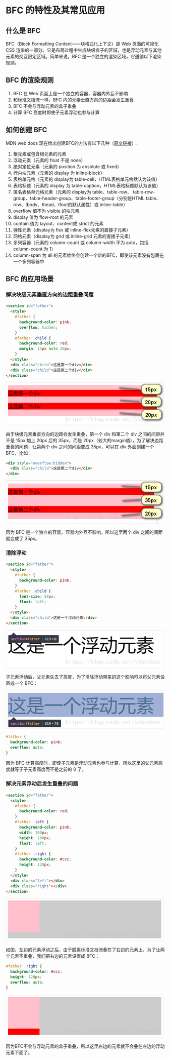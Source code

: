 # BFC 的特性及其常见应用

## 什么是 BFC

BFC（Block Formatting Context——块格式化上下文）是 Web 页面的可视化 CSS 渲染的一部分。它是布局过程中生成块级盒子的区域，也是浮动元素与其他元素的交互限定区域。简单来说，BFC 是一个独立的渲染区域，它遵循以下渲染规则。

## BFC 的渲染规则

1. BFC 在 Web 页面上是一个独立的容器，容器内外互不影响
2. 和标准文档流一样，BFC 内的元素垂直方向的边距会发生重叠
3. BFC 不会与浮动元素的盒子重叠
4. 计算 BFC 高度时即使子元素浮动也参与计算

## 如何创建 BFC

MDN web docs 现在给出创建BFC的方法有以下几种（[原文链接](https://developer.mozilla.org/en-US/docs/Web/Guide/CSS/Block_formatting_context)）：
1. 根元素或包含根元素的元素
2. 浮动元素（元素的 float 不是 none）
3. 绝对定位元素（元素的 position 为 absolute 或 fixed）
4. 行内块元素（元素的 display 为 inline-block）
5. 表格单元格（元素的 display为 table-cell，HTML表格单元格默认为该值）
6. 表格标题（元素的 display 为 table-caption，HTML表格标题默认为该值）
7. 匿名表格单元格元素（元素的 display为 table、table-row、 table-row-group、table-header-group、table-footer-group（分别是HTML table、row、tbody、thead、tfoot的默认属性）或 inline-table）
8. overflow 值不为 visible 的块元素
9. display 值为 flow-root 的元素
10. contain 值为 layout、content或 strict 的元素
11. 弹性元素（display为 flex 或 inline-flex元素的直接子元素）
12. 网格元素（display为 grid 或 inline-grid 元素的直接子元素）
13. 多列容器（元素的 column-count 或 column-width 不为 auto，包括 column-count 为 1）
14. column-span 为 all 的元素始终会创建一个新的BFC，即使该元素没有包裹在一个多列容器中

## BFC 的应用场景

### 解决块级元素垂直方向的边距重叠问题

```html
<section id="father">
  <style>
    #father {
      background-color: pink;
      overflow: hidden;
    }
    #father .child {
      background-color: red;
      margin: 15px auto 20px;
    }
  </style>
  <div class="child">这是第一个div</div>
  <div class="child">这是第二个div</div>
</section>
```

![block_formatting_context_1](/images/block_formatting_context_1.jpg)

由于块级元素垂直方向的边距会发生重叠，第一个 div 和第二个 div 之间的间距并不是 15px 加上 20px 后的 35px，而是 20px（较大的margin值），为了解决边距重叠的问题，让第两个 div 之间的间距变成 35px，可以在 div 外面创建一个 BFC，比如：

```html
<div style="overflow:hidden">
  <div class="child">这是第二个div</div>
</div>
```

![block_formatting_context_2](/images/block_formatting_context_2.jpg)

因为 BFC 是一个独立的容器，容器内外互不影响，所以这里两个 div 之间的间距就变成了 35px。

### 清除浮动

```html
<section id="father">
  <style>
    #father {
      background-color: pink;
    }
    #father .child {
      font-size: 58px;
      float: left;
    }
  </style>
  <div class="child">这是一个浮动元素</div>
</section>
```

![block_formatting_context_3](/images/block_formatting_context_3.jpg)

子元素浮动后，父元素失去了高度，为了清除浮动带来的这个影响可以将父元素设置成一个 BFC：

![block_formatting_context_4](/images/block_formatting_context_4.jpg)

```css
#father {
  background-color: pink;
  overflow: auto;
}
```

因为 BFC 计算高度时，即使子元素是浮动元素也参与计算，所以这里的父元素高度就等于子元素高度而不是之前的 0 了。

### 解决元素浮动后发生重叠的问题

```html
<section id="father">
  <style>
    #father {
      background-color: red;
    }
    #father .left {
      background-color: pink;
      width: 100px;
      height: 100px;
      float: left;
    }
    #father .right {
      background-color: #ccc;
      height: 120px;
    }
  </style>
  <div class="left"></div>
  <div class="right"></div>
</section>
```

![block_formatting_context_5](/images/block_formatting_context_5.jpg)

如图，左边的元素浮动之后，由于脱离标准文档流叠在了右边的元素上，为了让两个元素不重叠，我们把右边的元素设置成 BFC：

```css
#father .right {
  background-color: #ccc;
  height: 120px;
  overflow: auto;
}
```

![block_formatting_context_6](/images/block_formatting_context_6.jpg)

因为BFC不会与浮动元素的盒子重叠，所以这里右边的元素就不会叠在左边的浮动元素下面了。

